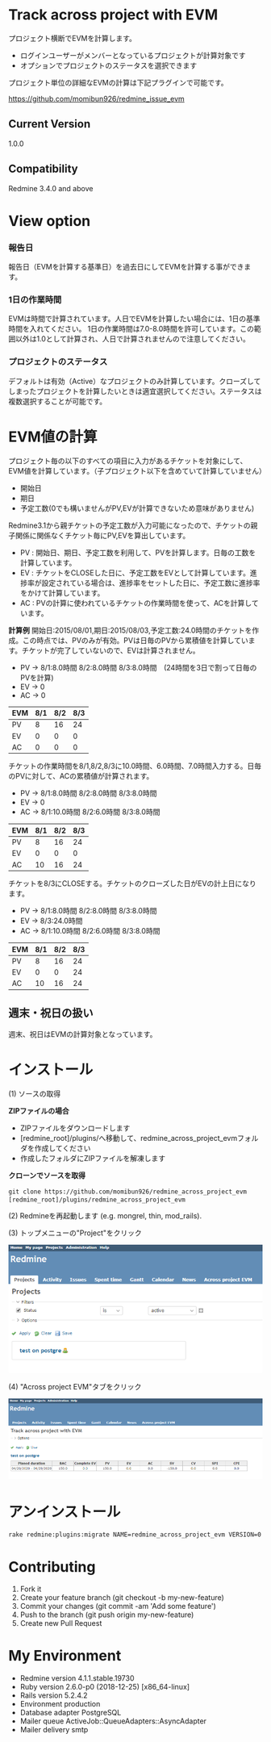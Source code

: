 # Track across project with EVM
プロジェクト横断でEVMを計算します。

* ログインユーザーがメンバーとなっているプロジェクトが計算対象です
* オプションでプロジェクトのステータスを選択できます

プロジェクト単位の詳細なEVMの計算は下記プラグインで可能です。

https://github.com/momibun926/redmine_issue_evm

## Current Version
1.0.0

## Compatibility
Redmine 3.4.0 and above

# View option

### 報告日

報告日（EVMを計算する基準日）を過去日にしてEVMを計算する事ができます。

### 1日の作業時間

EVMは時間で計算されています。人日でEVMを計算したい場合には、1日の基準時間を入れてください。
1日の作業時間は7.0-8.0時間を許可しています。この範囲以外は1.0として計算され、人日で計算されませんので注意してください。

### プロジェクトのステータス

デフォルトは有効（Active）なプロジェクトのみ計算しています。クローズしてしまったプロジェクトを計算したいときは適宜選択してください。ステータスは複数選択することが可能です。

# EVM値の計算
プロジェクト毎の以下のすべての項目に入力があるチケットを対象にして、EVM値を計算しています。（子プロジェクト以下を含めていて計算していません）

* 開始日
* 期日
* 予定工数(0でも構いませんがPV,EVが計算できないため意味がありません)

Redmine3.1から親チケットの予定工数が入力可能になったので、チケットの親子関係に関係なくチケット毎にPV,EVを算出しています。

* PV : 開始日、期日、予定工数を利用して、PVを計算します。日毎の工数を計算しています。
* EV : チケットをCLOSEした日に、予定工数をEVとして計算しています。進捗率が設定されている場合は、進捗率をセットした日に、予定工数に進捗率をかけて計算しています。
* AC : PVの計算に使われているチケットの作業時間を使って、ACを計算しています。

__計算例__
開始日:2015/08/01,期日:2015/08/03,予定工数:24.0時間のチケットを作成。この時点では、PVのみが有効。PVは日毎のPVから累積値を計算しています。チケットが完了していないので、EVは計算されません。

* PV -> 8/1:8.0時間 8/2:8.0時間 8/3:8.0時間　(24時間を3日で割って日毎のPVを計算)
* EV -> 0
* AC -> 0

| EVM | 8/1 | 8/2 | 8/3 |
| --- | --- | --- | --- |
| PV  | 8   | 16  | 24  |
| EV  | 0   | 0   | 0   |
| AC  | 0   | 0   | 0   |

チケットの作業時間を8/1,8/2,8/3に10.0時間、6.0時間、7.0時間入力する。日毎のPVに対して、ACの累積値が計算されます。
* PV -> 8/1:8.0時間 8/2:8.0時間 8/3:8.0時間
* EV -> 0
* AC -> 8/1:10.0時間 8/2:6.0時間 8/3:8.0時間

| EVM | 8/1 | 8/2 | 8/3 |
| --- | --- | --- | --- |
| PV  | 8   | 16  | 24  |
| EV  | 0   | 0   | 0   |
| AC  | 10  | 16  | 24  |

チケットを8/3にCLOSEする。チケットのクローズした日がEVの計上日になります。
* PV -> 8/1:8.0時間 8/2:8.0時間 8/3:8.0時間
* EV -> 8/3:24.0時間
* AC -> 8/1:10.0時間 8/2:6.0時間 8/3:8.0時間

| EVM | 8/1 | 8/2 | 8/3 |
| --- | --- | --- | --- |
| PV  | 8   | 16  | 24  |
| EV  | 0   | 0   | 24  |
| AC  | 10  | 16  | 24  |

## 週末・祝日の扱い
週末、祝日はEVMの計算対象となっています。

# インストール
(1) ソースの取得

**ZIPファイルの場合**

* ZIPファイルをダウンロードします
* [redmine_root]/plugins/へ移動して、redmine_across_project_evmフォルダを作成してください
* 作成したフォルダにZIPファイルを解凍します

**クローンでソースを取得**

```
git clone https://github.com/momibun926/redmine_across_project_evm [redmine_root]/plugins/redmine_across_project_evm
```

(2) Redmineを再起動します (e.g. mongrel, thin, mod_rails).

(3) トップメニューの"Project"をクリック

![sample screenshot](./images/screenshot01.png "topmenu")

(4) "Across project EVM"タブをクリック

![sample screenshot](./images/screenshot02.png "Application menu")

# アンインストール
```
rake redmine:plugins:migrate NAME=redmine_across_project_evm VERSION=0
```

# Contributing
1. Fork it
2. Create your feature branch (git checkout -b my-new-feature)
3. Commit your changes (git commit -am 'Add some feature')
4. Push to the branch (git push origin my-new-feature)
5. Create new Pull Request

# My Environment
*  Redmine version                4.1.1.stable.19730
*  Ruby version                   2.6.0-p0 (2018-12-25) [x86_64-linux]
*  Rails version                  5.2.4.2
*  Environment                    production
*  Database adapter               PostgreSQL
*  Mailer queue                   ActiveJob::QueueAdapters::AsyncAdapter
*  Mailer delivery                smtp
